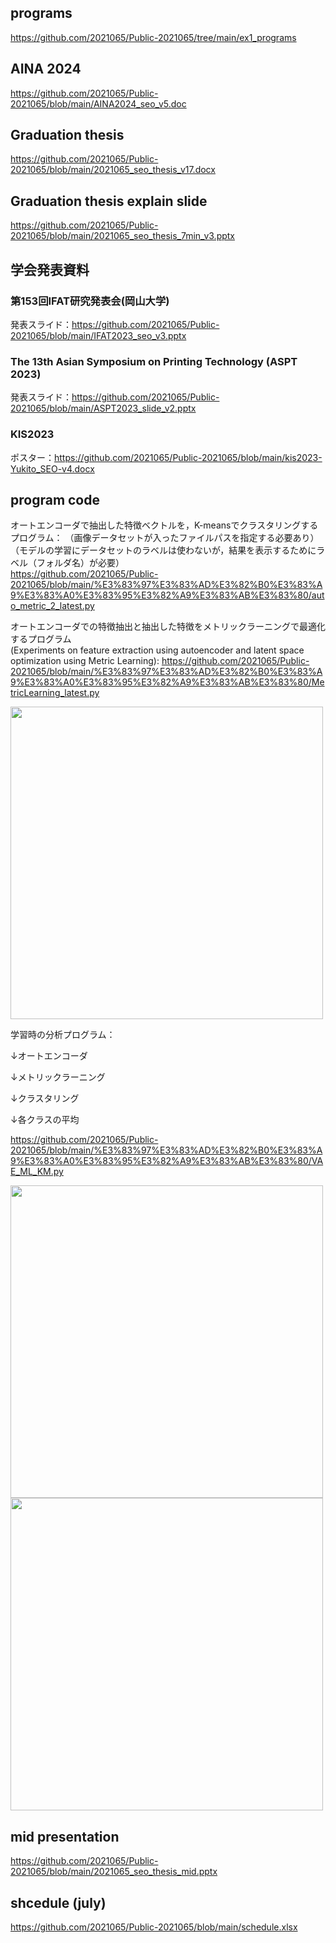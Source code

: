 ## programs
https://github.com/2021065/Public-2021065/tree/main/ex1_programs  

## AINA 2024  
https://github.com/2021065/Public-2021065/blob/main/AINA2024_seo_v5.doc  

## Graduation thesis
https://github.com/2021065/Public-2021065/blob/main/2021065_seo_thesis_v17.docx

## Graduation thesis explain slide
https://github.com/2021065/Public-2021065/blob/main/2021065_seo_thesis_7min_v3.pptx  
## 学会発表資料  
### **第153回IFAT研究発表会(岡山大学)**  
発表スライド：https://github.com/2021065/Public-2021065/blob/main/IFAT2023_seo_v3.pptx   
  
### **The 13th Asian Symposium on Printing Technology (ASPT 2023)**  
発表スライド：https://github.com/2021065/Public-2021065/blob/main/ASPT2023_slide_v2.pptx  
  
### **KIS2023**  
ポスター：https://github.com/2021065/Public-2021065/blob/main/kis2023-Yukito_SEO-v4.docx  
## program code
オートエンコーダで抽出した特徴ベクトルを，K-meansでクラスタリングするプログラム：
（画像データセットが入ったファイルパスを指定する必要あり）
（モデルの学習にデータセットのラベルは使わないが，結果を表示するためにラベル（フォルダ名）が必要）  
https://github.com/2021065/Public-2021065/blob/main/%E3%83%97%E3%83%AD%E3%82%B0%E3%83%A9%E3%83%A0%E3%83%95%E3%82%A9%E3%83%AB%E3%83%80/auto_metric_2_latest.py

オートエンコーダでの特徴抽出と抽出した特徴をメトリックラーニングで最適化するプログラム  
(Experiments on feature extraction using autoencoder and latent space optimization using Metric Learning):
https://github.com/2021065/Public-2021065/blob/main/%E3%83%97%E3%83%AD%E3%82%B0%E3%83%A9%E3%83%A0%E3%83%95%E3%82%A9%E3%83%AB%E3%83%80/MetricLearning_latest.py

<img src="https://github.com/kait-takanolab/2021065-seo-thesis/assets/104047229/f5913ce8-e233-48e5-9ec3-ccef79e01377" width="500">

学習時の分析プログラム：

↓オートエンコーダ

↓メトリックラーニング

↓クラスタリング

↓各クラスの平均

https://github.com/2021065/Public-2021065/blob/main/%E3%83%97%E3%83%AD%E3%82%B0%E3%83%A9%E3%83%A0%E3%83%95%E3%82%A9%E3%83%AB%E3%83%80/VAE_ML_KM.py

<img src="https://github.com/kait-takanolab/2021065-seo-thesis/assets/104047229/e7d93628-072a-4654-ac17-cc6b388cba4c" width="500">
<img src="https://github.com/kait-takanolab/2021065-seo-thesis/assets/104047229/0d79a338-96d5-43ac-ad78-30572f402851" width="500">

## mid presentation
https://github.com/2021065/Public-2021065/blob/main/2021065_seo_thesis_mid.pptx

## shcedule (july)
https://github.com/2021065/Public-2021065/blob/main/schedule.xlsx
